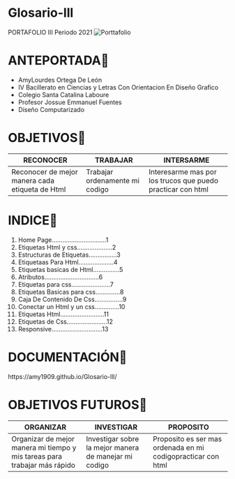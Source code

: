 # Glosario-lll
PORTAFOLIO 
III Periodo 2021
![Porttafolio](https://user-images.githubusercontent.com/79715201/127671387-bfe3d274-9688-44aa-8592-3b07fb8b0e1c.png)

<H1>ANTEPORTADA🍪 </H1> 

* AmyLourdes Ortega De León
* IV Bacillerato en Ciencias y Letras Con Orientacion En Diseño Grafico 
* Colegio Santa Catalina Laboure
* Profesor Jossue Emmanuel Fuentes
* Diseño Computarizado 


<h1>OBJETIVOS🍭</H1>

RECONOCER | TRABAJAR | INTERSARME
--------- | -------- | ---------- 
Reconocer de mejor manera cada etiqueta de Html | Trabajar ordenamente mi codigo | Interesarme mas por los trucos que puedo practicar con html 

<h1>INDICE🤩</h1>

1. Home Page...............................1
1. Etiquetas Html y css....................2
1. Estructuras de Etiquetas................3
1. Etiquetaas Para Html....................4
1. Etiquetas basicas de Html...............5
1. Atributos...............................6
1. Etiquetas para css......................7
1. Etiquetas Basicas para css..............8
1. Caja De Contenido De Css................9
1. Conectar un Html y un css..............10
1. Etiquetas Html.........................11
1. Etiquetas de Css.......................12
1. Responsive.............................13

<H1>DOCUMENTACIÓN👾 </H1>
https://amy1909.github.io/Glosario-lll/

<h1>OBJETIVOS FUTUROS👑</h1>


ORGANIZAR | INVESTIGAR | PROPOSITO
--------- | --------   | ---------- 
Organizar de mejor manera mi tiempo y mis tareas para trabajar más rápido | Investigar sobre la mejor manera de manejar mi codigo | Proposito es ser mas ordenada en mi codigopracticar con html 

